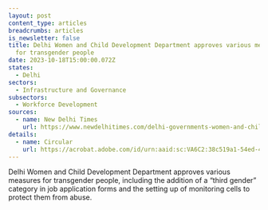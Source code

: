 ```yaml
---
layout: post
content_type: articles
breadcrumbs: articles
is_newsletter: false
title: Delhi Women and Child Development Department approves various measures
  for transgender people
date: 2023-10-18T15:00:00.072Z
states:
  - Delhi
sectors:
  - Infrastructure and Governance
subsectors:
  - Workforce Development
sources:
  - name: New Delhi Times
    url: https://www.newdelhitimes.com/delhi-governments-women-and-child-development-department-adds-third-gender-category-in-job-application-forms/
details:
  - name: Circular
    url: https://acrobat.adobe.com/id/urn:aaid:sc:VA6C2:38c519a1-54ed-44a4-934e-d96f781ed10a
---
```

Delhi Women and Child Development Department approves various measures for transgender people, including the addition of a “third gender” category in job application forms and the setting up of monitoring cells to protect them from abuse.
